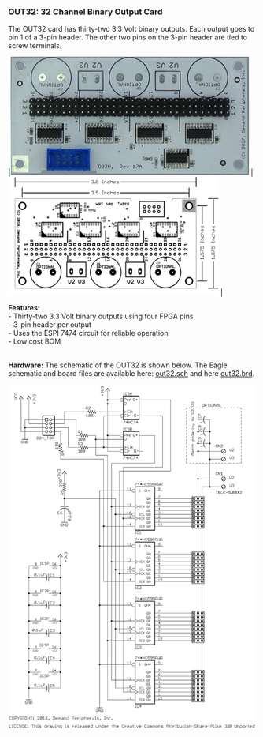 ### OUT32: 32 Channel Binary Output Card

The OUT32 card has thirty-two 3.3 Volt binary outputs. Each output goes
to pin 1 of a 3-pin header. The other two pins on the 3-pin header are
tied to screw terminals.

|<img src=out32.jpg height=240> |
<img src=out32_outline.png height=240> |

**Features:** <br>
 \- Thirty-two 3.3 Volt binary outputs using four FPGA pins<br>
 \- 3-pin header per output<br>
 \- Uses the ESPI 7474 circuit for reliable operation<br>
 \- Low cost BOM
<br>
 

**Hardware:**
The schematic of the OUT32 is shown below. The Eagle schematic and board
files are available here: [out32.sch](out32.sch) and here
[out32.brd](out32.brd).

<img src=out32.svg>

